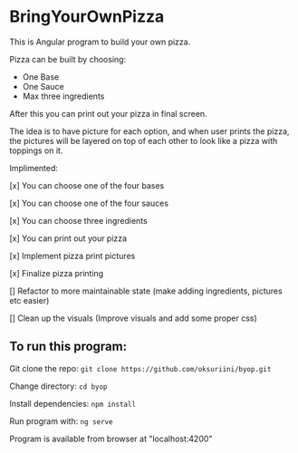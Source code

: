 # BringYourOwnPizza

This is Angular program to build your own pizza.

Pizza can be built by choosing:

- One Base
- One Sauce
- Max three ingredients

After this you can print out your pizza in final screen.

The idea is to have picture for each option, and when user prints the pizza,
the pictures will be layered on top of each other to look like a pizza with toppings on it.

Implimented:

[x] You can choose one of the four bases

[x] You can choose one of the four sauces

[x] You can choose three ingredients

[x] You can print out your pizza

[x] Implement pizza print pictures

[x] Finalize pizza printing

[] Refactor to more maintainable state (make adding ingredients, pictures etc easier)

[] Clean up the visuals (Improve visuals and add some proper css)

## To run this program:

Git clone the repo:
`git clone https://github.com/oksuriini/byop.git`

Change directory:
`cd byop`

Install dependencies:
`npm install`

Run program with:
```ng serve```

Program is available from browser at "localhost:4200"
